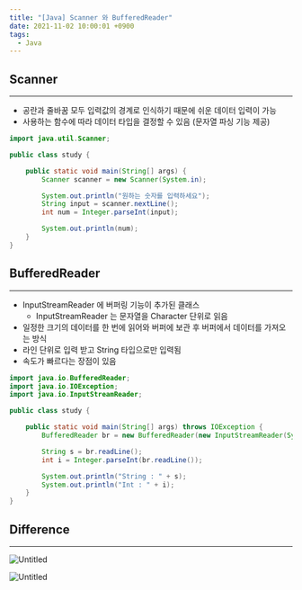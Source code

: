 ```yaml
---
title: "[Java] Scanner 와 BufferedReader"
date: 2021-11-02 10:00:01 +0900
tags:
  - Java
---
```

## Scanner
---
- 공란과 줄바꿈 모두 입력값의 경계로 인식하기 때문에 쉬운 데이터 입력이 가능
- 사용하는 함수에 따라 데이터 타입을 결정할 수 있음 (문자열 파싱 기능 제공)

```java
import java.util.Scanner;

public class study {

    public static void main(String[] args) {
        Scanner scanner = new Scanner(System.in);

        System.out.println("원하는 숫자를 입력하세요");
        String input = scanner.nextLine();
        int num = Integer.parseInt(input);

        System.out.println(num);
    }
}
```

## BufferedReader
---
- InputStreamReader 에 버퍼링 기능이 추가된 클래스
    - InputStreamReader 는 문자열을 Character 단위로 읽음
- 일정한 크기의 데이터를 한 번에 읽어와 버퍼에 보관 후 버퍼에서 데이터를 가져오는 방식
- 라인 단위로 입력 받고 String 타입으로만 입력됨
- 속도가 빠르다는 장점이 있음

```java
import java.io.BufferedReader;
import java.io.IOException;
import java.io.InputStreamReader;

public class study {

    public static void main(String[] args) throws IOException {
        BufferedReader br = new BufferedReader(new InputStreamReader(System.in)); // 선언

        String s = br.readLine(); 
        int i = Integer.parseInt(br.readLine()); 

        System.out.println("String : " + s);
        System.out.println("Int : " + i);
    }
}
```

## Difference
---
![Untitled](/assets/img/2021-11-02-scanner-and-buffered-reader/buffer.png)

![Untitled](/assets/img/2021-11-02-scanner-and-buffered-reader/difference.png)
